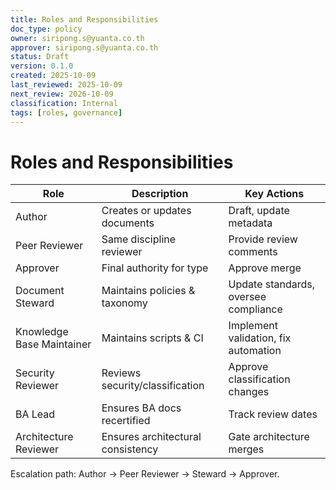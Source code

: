 ```yaml
---
title: Roles and Responsibilities
doc_type: policy
owner: siripong.s@yuanta.co.th
approver: siripong.s@yuanta.co.th
status: Draft
version: 0.1.0
created: 2025-10-09
last_reviewed: 2025-10-09
next_review: 2026-10-09
classification: Internal
tags: [roles, governance]
---
```


# Roles and Responsibilities

| Role | Description | Key Actions |
|------|-------------|-------------|
| Author | Creates or updates documents | Draft, update metadata |
| Peer Reviewer | Same discipline reviewer | Provide review comments |
| Approver | Final authority for type | Approve merge |
| Document Steward | Maintains policies & taxonomy | Update standards, oversee compliance |
| Knowledge Base Maintainer | Maintains scripts & CI | Implement validation, fix automation |
| Security Reviewer | Reviews security/classification | Approve classification changes |
| BA Lead | Ensures BA docs recertified | Track review dates |
| Architecture Reviewer | Ensures architectural consistency | Gate architecture merges |

Escalation path: Author → Peer Reviewer → Steward → Approver.
